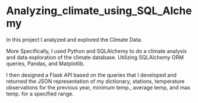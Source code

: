 # Analyzing_climate_using_SQL_Alchemy

In this project I analyzed and explored the Climate Data. 

More Specifically, I used Python and SQLAlchemy to do a climate analysis and data exploration of the climate database. Utilizing SQLAlchemy ORM queries, Pandas, and Matplotlib. 

I then designed a Flask API based on the queries that I developed and returned the JSON representation of my dictionary, stations, temperature observations for the previous year, minimum temp., average temp, and max temp. for a specified range.
